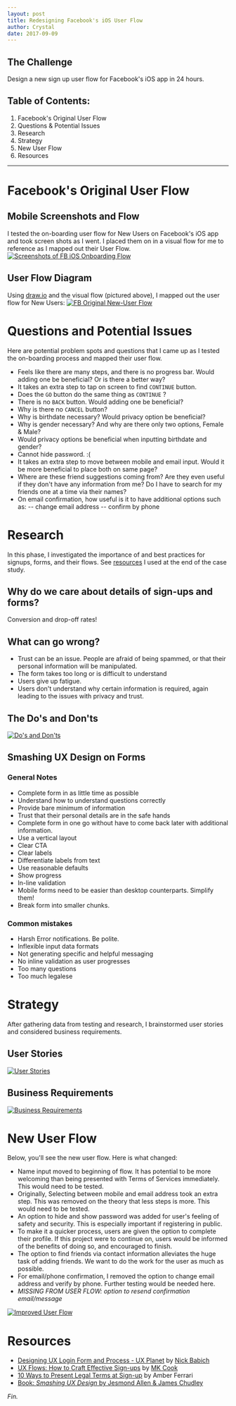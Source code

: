```yaml
---
layout: post
title: Redesigning Facebook's iOS User Flow
author: Crystal
date: 2017-09-09
---
```


## The Challenge
Design a new sign up user flow for Facebook's iOS app in 24 hours. 

## Table of Contents:
1. Facebook's Original User Flow
2. Questions & Potential Issues
3. Research 
4. Strategy
5. New User Flow
6. Resources

---

# Facebook's Original User Flow
## Mobile Screenshots and Flow
I tested the on-boarding user flow for New Users on Facebook's iOS app and took screen shots as I went. I placed them on in a visual flow for me to reference as I mapped out their User Flow.
[![Screenshots of FB iOS Onboarding Flow](https://static.notion-static.com/a7e08200-e333-42d2-8c00-d84b579d46a5/facebook-screenflow-mobile-no-margins.png)](https://static.notion-static.com/a7e08200-e333-42d2-8c00-d84b579d46a5/facebook-screenflow-mobile-no-margins.png)

## User Flow Diagram
Using [draw.io](http://draw.io) and the visual flow (pictured above), I mapped out the user flow for New Users:
[![FB Original New-User Flow](https://static.notion-static.com/16d24ce7-25c4-489b-baac-c7c862a027e7/facebook-userflows-newuser-1.0_copy-no-margins.jpeg)](https://static.notion-static.com/a7e08200-e333-42d2-8c00-d84b579d46a5/facebook-screenflow-mobile-no-margins.png)

# Questions and Potential Issues
Here are potential problem spots and questions that I came up as I tested the on-boarding process and mapped their user flow.
- Feels like there are many steps, and there is no progress bar. Would adding one be beneficial? Or is there a better way?
- It takes an extra step to tap on screen to find `CONTINUE` button.
- Does the `GO` button do the same thing as `CONTINUE` ?
- There is no `BACK` button. Would adding one be beneficial?
- Why is there no `CANCEL` button?
- Why is birthdate necessary? Would privacy option be beneficial?
- Why is gender necessary? And why are there only two options, Female & Male?
- Would privacy options be beneficial when inputting birthdate and gender?
- Cannot hide password. :(
- It takes an extra step to move between mobile and email input. Would it be more beneficial to place both on same page?
- Where are these friend suggestions coming from? Are they even useful if they don't have any information from me? Do I have to search for my friends one at a time via their names?
- On email confirmation, how useful is it to have additional options such as:
	  -- change email address
	  -- confirm by phone

# Research
In this phase, I investigated the importance of and best practices for signups, forms, and their flows. See [resources](#resources) I used at the end of the case study.

## Why do we care about details of sign-ups and forms?
Conversion and drop-off rates! 

## What can go wrong?
- Trust can be an issue. People are afraid of being spammed, or that their personal information will be manipulated.
- The form takes too long or is difficult to understand
- Users give up fatigue.
- Users don't understand why certain information is required, again leading to the issues with privacy and trust.

## The Do's and Don'ts

[![Do's and Don'ts](https://static.notion-static.com/580be6c9-a0af-4e5c-beed-8d83570b362a/4DF2E79B-7C46-49E2-B02B-B0D93422D773.png)](https://static.notion-static.com/580be6c9-a0af-4e5c-beed-8d83570b362a/4DF2E79B-7C46-49E2-B02B-B0D93422D773.png)

## Smashing UX Design on Forms
### General Notes
- Complete form in as little time as possible
- Understand how to understand questions correctly
- Provide bare minimum of information
- Trust that their personal details are in the safe hands
- Complete form in one go without have to come back later with additional information.
- Use a vertical layout
- Clear CTA
- Clear labels
- Differentiate labels from text
- Use reasonable defaults
- Show progress
- In-line validation
- Mobile forms need to be easier than desktop counterparts. Simplify them!
- Break form into smaller chunks.

### Common mistakes
- Harsh Error notifications. Be polite.
- Inflexible input data formats
- Not generating specific and helpful messaging
- No inline validation as user progresses
- Too many questions
- Too much legalese


#  Strategy
After gathering data from testing and research, I brainstormed user stories and considered business requirements.

## User Stories
[![User Stories](https://static.notion-static.com/b611ba6f-a341-4dc0-9cbc-f00a07668b08/B74580D0-7ACD-473A-AD7F-29632F305B5B.png)](https://static.notion-static.com/b611ba6f-a341-4dc0-9cbc-f00a07668b08/B74580D0-7ACD-473A-AD7F-29632F305B5B.png)

## Business Requirements
[![Business Requirements](https://static.notion-static.com/5ded15c6-8da5-48ba-9f60-4e1073b08852/AF396444-E063-4A02-AAF5-24F21E89609C.png)](https://static.notion-static.com/5ded15c6-8da5-48ba-9f60-4e1073b08852/AF396444-E063-4A02-AAF5-24F21E89609C.png)

#  New User Flow
Below, you'll see the new user flow. Here is what changed:

- Name input moved to beginning of flow. It has potential to be more welcoming than being presented with Terms of Services immediately. This would need to be tested.
- Originally, Selecting between mobile and email address took an extra step. This was removed on the theory that less steps is more. This would need to be tested.
- An option to hide and show password was added for user's feeling of safety and security. This is especially important if registering in public.
- To make it a quicker process, users are given the option to complete their profile. If this project were to continue on, users would be informed of the benefits of doing so, and encouraged to finish.
- The option to find friends via contact information alleviates the huge task of adding friends. We want to do the work for the user as much as possible.
- For email/phone confirmation, I removed the option to change email address and verify by phone. Further testing would be needed here.
- *MISSING FROM USER FLOW: option to resend confirmation email/message*

[![Improved User Flow](https://static.notion-static.com/04b1d88b-3ea9-46ae-9310-c5514494d65a/facebook-userflows-newuser-2.0-no-margins.jpeg)](https://static.notion-static.com/04b1d88b-3ea9-46ae-9310-c5514494d65a/facebook-userflows-newuser-2.0-no-margins.jpeg)

# Resources
* [Designing UX Login Form and Process - UX Planet](https://uxplanet.org/designing-ux-login-form-and-process-8b17167ed5b9) by [Nick Babich](http://babich.biz/)
* [UX Flows: How to Craft Effective Sign-ups](https://www.dtelepathy.com/blog/design/ux-flows-sign-ups) by [MK Cook](https://www.dtelepathy.com/blog/author/mkdigital-telepathy-com)
* [10 Ways to Present Legal Terms at Sign-up](https://www.pactsafe.com/blog/10-ways-to-present-legal-terms-at-sign-up) by Amber Ferrari
* [Book: _Smashing UX Design_ by Jesmond Allen & James Chudley](https://www.goodreads.com/book/show/8675550-smashing-ux-design)


 _Fin._
